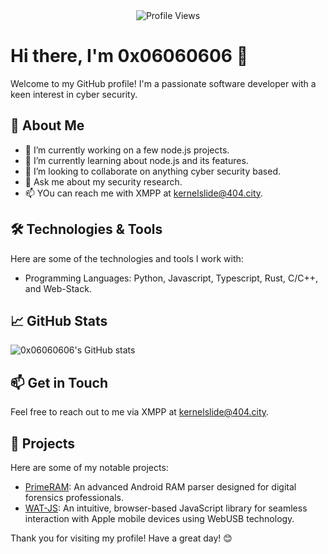 <div align="center">
  <img src="https://komarev.com/ghpvc/?username=0x06060606&color=blue" alt="Profile Views" />
</div>

# Hi there, I'm 0x06060606 👋

Welcome to my GitHub profile! I'm a passionate software developer with a keen interest in cyber security.

## 🚀 About Me

- 🔭 I’m currently working on a few node.js projects.
- 🌱 I’m currently learning about node.js and its features.
- 👯 I’m looking to collaborate on anything cyber security based.
- 💬 Ask me about my security research.
- 📫 YOu can reach me with XMPP at kernelslide@404.city.

## 🛠️ Technologies & Tools

Here are some of the technologies and tools I work with:

- Programming Languages: Python, Javascript, Typescript, Rust, C/C++, and Web-Stack.

## 📈 GitHub Stats

![0x06060606's GitHub stats](https://github-readme-stats.vercel.app/api?username=0x06060606&show_icons=true&theme=radical)

## 📫 Get in Touch

Feel free to reach out to me via XMPP at kernelslide@404.city.

## 🌟 Projects

Here are some of my notable projects:

- [PrimeRAM](https://github.com/0x06060606/PrimeRAM): An advanced Android RAM parser designed for digital forensics professionals.
- [WAT-JS](https://github.com/0x06060606/wat-js): An intuitive, browser-based JavaScript library for seamless interaction with Apple mobile devices using WebUSB technology.

Thank you for visiting my profile! Have a great day! 😊
